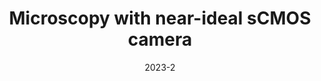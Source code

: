 ---
title: "Microscopy with near-ideal sCMOS camera"
collection: publications
permalink: /publication/2023_Jia_nan
date: 2023-2
venue: 'nan'
DOI: 'nan'
---
